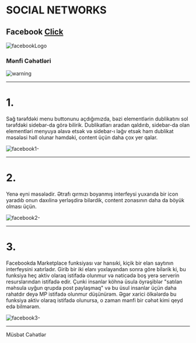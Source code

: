 <h1>SOCIAL NETWORKS</h1>   
<h2>Facebook  <a href="facebook.com">Click</a></h2>

![facebookLogo](https://github.com/ToghrulAG/Project-Selection-Docs/assets/86961334/08c6b4a1-da1f-477a-95f5-88c2b35a4493)


<h3>Mənfi Cəhətləri </h3>

![warning](https://github.com/ToghrulAG/Project-Selection-Docs/assets/86961334/69aae9b3-0a79-4cff-9a2b-2fee5147b633)
<hr>

<p> <h1>1.</h1>Sağ tərəfdəki menu buttonunu açdığımızda, bəzi elementlərin dublikatını sol tərəfdəki sidebar-da görə bilirik.
Dublikatları aradan qaldırıb, sidebar-da olan elementləri menyuya əlavə etsək və sidebar-ı ləğv etsək 
həm dublikat məsələsi həll olunar həmdəki, content üçün daha çox yer qalar. 
</p>

![facebook1-](https://github.com/ToghrulAG/Project-Selection-Docs/assets/86961334/e93d3a8d-b478-4980-b5e7-6a65296fca09)
<hr>

<p> <h1>2.</h1>
  Yenə eyni məsələdir. Ətrafı qırmızı boyanmış interfeysi yuxarıda bir icon yaradıb onun daxılinə yerləşdirə bilərdik,
content zonasının daha da böyük olması üçün.
</p>

![facebook2-](https://github.com/ToghrulAG/Project-Selection-Docs/assets/86961334/31857c0a-b500-49c0-8b68-1404d033a29b)
<hr>

<p> <h1>3.</h1>
Facebookda Marketplace funksiyası var hansıki, kiçik bir elan saytının interfeysini xatırladır. 
Girib bir iki elanı yoxlayandan sonra göre bilərik ki, bu funksiya heç aktiv olaraq istifadə olunmur və nəticədə 
boş yerə serverin resurslarından istifadə edir. Çunki insanlar köhnə üsula öyrəşiblər 
"satılan məhsula uyğun qrupda post paylaşmaq" və bu üsul insanlar üçün daha rahatdır deyə MP istifadə olunmur düşünürəm.
 Əgər xarici ölkələrdə bu funksiya aktiv olaraq istifadə olunursa, o zaman
mənfi bir cəhət kimi qeyd edə bilmərəm.
</p>

![facebook3-](https://github.com/ToghrulAG/Project-Selection-Docs/assets/86961334/40057c5a-28f8-495b-9de8-e2bddf2a0809)
<hr>

Müsbət Cəhətlər





